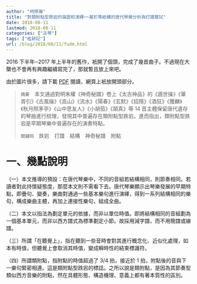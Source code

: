 ```yaml
---
author: "柯棋瀚"
title: "對類附點型跌宕的論證和演繹──基於等結構的唐代琴樂分析與打譜嘗試"
date: 2018-08-11
lastmod: 2018-08-11
categories: ["古琴"]
tags: ["絃耕記"]
url: /blog/2018/08/11/fudm.html
---
```

<!--more-->

2016 下半年─2017 年上半年的舊作，衹開了個頭，完成了幾首曲子。不過現在大槩也不會再有興趣繼續寫完了，那就暫且放上來吧。

由於圖片很多，請下載 [PDF](https://pan.baidu.com/s/10HjLBK6ZkFWWV-ouXKoBaQ) 閱讀，網頁上衹放開頭部分。

>  `摘要`　本文通過對明朱權《神奇秘譜》卷上《太古神品》的《遁世操》《華胥引》《古風操》《高山》《流水》《陽春》《玄默》《招隱》《酒狂》《獲麟》《秋月照茅亭》《山中思友人》《小胡笳》《頤真》等 14 首主體保留唐代遺存的琴曲進行梳理，發現其中普遍存在類附點型跌宕。進而指出，類附點型跌宕是早期琴樂中普遍存在的演奏特點。
>
> `關鍵詞`　跌宕　打譜　結構　神奇秘譜　附點

# 一、幾點說明

（一）本文推導的預設：在唐代琴樂中，不同的音組若結構相同，則節奏相同。若讀者對此持懷疑態度，那麼本文則不需看下去。唐代琴樂顯示出琴樂發展的早期特點，即疊句、變奏，樂曲對通過一些基本樂句進行演繹，得到一系列結構相同的樂句，構成樂曲主體，再加上連接性樂句，組成全曲。

（二）本文以指法為劃定單元的依據，而非以單位時值。即將結構相同的音組劃為一個基本單元，而非以西方譜式為標準劃定小節。故採用減字譜，而不用簡譜或線譜。

（三）所謂「在聽覺上」，指在聽到一些音時會對其進行概念化、近似化處理，如                                                  本有時值，但聽覺上會取消其時值，變成瞬時性的結束標識符。

（四）所謂類附點，指附點的時值超過了 3/4 拍，接近於 1 拍，附點後的音與下一樂句緊密相連。這是類附點型跌宕的標誌。之所以說是類附點，是因為其節奏型類似西方音樂的附點，然在具體形態、構造機理、意義上都有著本質性的區別。
